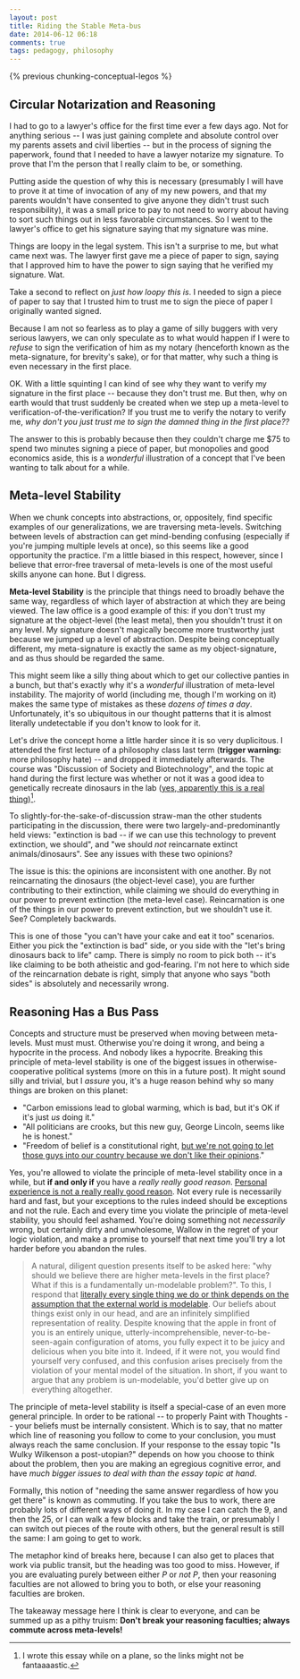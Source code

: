 ```yaml
---
layout: post
title: Riding the Stable Meta-bus
date: 2014-06-12 06:18
comments: true
tags: pedagogy, philosophy
---
```


{% previous chunking-conceptual-legos %}

## Circular Notarization and Reasoning

I had to go to a lawyer's office for the first time ever a few days ago. Not for
anything serious -- I was just gaining complete and absolute control over my
parents assets and civil liberties -- but in the process of signing the
paperwork, found that I needed to have a lawyer notarize my signature. To prove
that I'm the person that I really claim to be, or something.

Putting aside the question of why this is necessary (presumably I will have to
prove it at time of invocation of any of my new powers, and that my parents
wouldn't have consented to give anyone they didn't trust such responsibility),
it was a small price to pay to not need to worry about having to sort such
things out in less favorable circumstances. So I went to the lawyer's office to
get his signature saying that my signature was mine.

Things are loopy in the legal system. This isn't a surprise to me, but what came
next was. The lawyer first gave me a piece of paper to sign, saying that I
approved him to have the power to sign saying that he verified my signature.
Wat.

<!--more-->

Take a second to reflect on *just how loopy this is*. I needed to sign a piece
of paper to say that I trusted him to trust me to sign the piece of paper
I originally wanted signed.

Because I am not so fearless as to play a game of silly buggers with very
serious lawyers, we can only speculate as to what would happen if I were to
*refuse* to sign the verification of him as my notary (henceforth known as the
meta-signature, for brevity's sake), or for that matter, why such a thing is
even necessary in the first place.

OK. With a little squinting I can kind of see why they want to verify my
signature in the first place -- because they don't trust me. But then, why on
earth would that trust suddenly be created when we step up a meta-level to
verification-of-the-verification? If you trust me to verify the notary to verify
me, *why don't you just trust me to sign the damned thing in the first place??*

The answer to this is probably because then they couldn't charge me \$75 to
spend two minutes signing a piece of paper, but monopolies and good economics
aside, this is a *wonderful* illustration of a concept that I've been wanting to
talk about for a while.



## Meta-level Stability

When we chunk concepts into abstractions, or, oppositely, find specific examples
of our generalizations, we are traversing meta-levels. Switching between levels
of abstraction can get mind-bending confusing (especially if you're jumping
multiple levels at once), so this seems like a good opportunity the practice.
I'm a little biased in this respect, however, since I believe that error-free
traversal of meta-levels is one of the most useful skills anyone can hone. But I
digress.

**Meta-level Stability** is the principle that things need to broadly behave the
same way, regardless of which layer of abstraction at which they are being
viewed.  The law office is a good example of this: if you don't trust my
signature at the object-level (the least meta), then you shouldn't trust it on
any level. My signature doesn't magically become more trustworthy just because
we jumped up a level of abstraction. Despite being conceptually different, my
meta-signature is exactly the same as my object-signature, and as thus should be
regarded the same.

This might seem like a silly thing about which to get our collective panties in
a bunch, but that's exactly why it's a *wonderful* illustration of meta-level
instability. The majority of world (including me, though I'm working on it)
makes the same type of mistakes as these *dozens of times a day*. Unfortunately,
it's so ubiquitous in our thought patterns that it is almost literally
undetectable if you don't know to look for it.

Let's drive the concept home a little harder since it is so very duplicitous.  I
attended the first lecture of a philosophy class last term (**trigger warning:**
more philosophy hate) -- and dropped it immediately afterwards. The course was
"Discussion of Society and Biotechnology", and the topic at hand during the
first lecture was whether or not it was a good idea to genetically recreate
dinosaurs in the lab ([yes, apparently this is a real thing][lazarus])[^1].

To slightly-for-the-sake-of-discussion straw-man the other students
participating in the discussion, there were two largely-and-predominantly held
views: "extinction is bad -- if we can use this technology to prevent
extinction, we should", and "we should *not* reincarnate extinct
animals/dinosaurs". See any issues with these two opinions?

The issue is this: the opinions are inconsistent with one another. By not
reincarnating the dinosaurs (the object-level case), you are further
contributing to their extinction, while claiming we should do everything in our
power to prevent extinction (the meta-level case).  Reincarnation is one of the
things in our power to prevent extinction, but we shouldn't use it. See?
Completely backwards.

This is one of those "you can't have your cake and eat it too" scenarios. Either
you pick the "extinction is bad" side, or you side with the "let's bring
dinosaurs back to life" camp. There is simply no room to pick both -- it's like
claiming to be both atheistic and god-fearing.  I'm not here to which side of
the reincarnation debate is right, simply that anyone who says "both sides" is
absolutely and necessarily wrong.

[lazarus]: http://www.cbsnews.com/news/de-extinction-is-jurassic-park-a-real-possibility/

[^1]: I wrote this essay while on a plane, so the links might not be
fantaaaastic.



## Reasoning Has a Bus Pass

Concepts and structure must be preserved when moving between meta-levels. Must
must must. Otherwise you're doing it wrong, and being a hypocrite in the
process. And nobody likes a hypocrite. Breaking this principle of meta-level
stability is one of the biggest issues in otherwise-cooperative political
systems (more on this in a future post). It might sound silly and trivial, but
I *assure* you, it's a huge reason behind why so many things are broken on this
planet:

* "Carbon emissions lead to global warming, which is bad, but it's OK if it's just *us* doing it."
* "All politicians are crooks, but this new guy, George Lincoln, seems like he is honest."
* "Freedom of belief is a constitutional right, [but we're not going to let those guys into our country because we don't like their opinions][tw]."

Yes, you're allowed to violate the principle of meta-level stability once in
a while, but **if and only if** you have a *really really good reason*.
[Personal experience is not a really really good reason][bias]. Not every rule
is necessarily hard and fast, but your exceptions to the rules indeed should be
exceptions and not the rule. Each and every time you violate the principle of
meta-level stability, you should feel ashamed. You're doing something not
*necessarily* wrong, but certainly dirty and unwholesome, Wallow in the regret
of your logic violation, and make a promise to yourself that next time you'll
try a lot harder before you abandon the rules.

> A natural, diligent question presents itself to be asked here: "why should we
> believe there are higher meta-levels in the first place? What if this is
> a fundamentally un-modelable problem?". To this, I respond that [literally
> every single thing we do or think depends on the assumption that the external
> world is modelable][map]. Our beliefs about things exist only in our head, and
> are an infinitely simplified representation of reality. Despite knowing that
> the apple in front of you is an entirely unique, utterly-incomprehensible,
> never-to-be-seen-again configuration of atoms, you fully expect it to be juicy
> and delicious when you bite into it. Indeed, if it were not, you would find
> yourself very confused, and this confusion arises precisely from the violation
> of your mental model of the situation. In short, if you want to argue that any
> problem is un-modelable, you'd better give up on everything altogether.

The principle of meta-level stability is itself a special-case of an even more
general principle. In order to be rational -- to properly Paint with Thoughts --
your beliefs must be internally consistent. Which is to say, that no matter
which line of reasoning you follow to come to your conclusion, you must always
reach the same conclusion. If your response to the essay topic "Is Wulky
Wilkenson a post-utopian?" depends on how you choose to think about the problem,
then you are making an egregious cognitive error, and have *much bigger issues
to deal with than the essay topic at hand*.

Formally, this notion of "needing the same answer regardless of how you get
there" is known as commuting. If you take the bus to work, there are probably
lots of different ways of doing it. In my case I can catch the 9, and then the
25, or I can walk a few blocks and take the train, or presumably I can switch
out pieces of the route with others, but the general result is still the same:
I am going to get to work.

The metaphor kind of breaks here, because I can also get to places that work via
public transit, but the heading was too good to miss. However, if you are
evaluating purely between either *P* or *not P*, then your reasoning faculties
are not allowed to bring you to both, or else your reasoning faculties are
broken.

The takeaway message here I think is clear to everyone, and can be summed up as
a pithy truism: **Don't break your reasoning faculties; always commute across
meta-levels!**

[tw]: http://o.canada.com/news/ubcs-law-school-takes-stand-in-trinity-western-controversy
[bias]: http://wiki.lesswrong.com/wiki/Narrative_fallacy
[map]: http://wiki.lesswrong.com/wiki/The_map_is_not_the_territory

